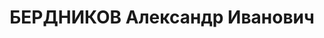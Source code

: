 ---
title: БЕРДНИКОВ Александр Иванович
description: "Род. в 1883 - умер в 1959, в 1905 - 1920 член Союза социалистов-революционеров-максималистов,\
  \ с 1920 член РКП(б) \n  Послужной список \n  1906  арестован \n  1918 - 1920  кандидат\
  \ в члены, член ВЦИК \n  22.6.1923 - 2.1924  заместитель заведующего Агитационно-пропагандистским\
  \ отделом ЦК РКП(б) \n  6.1923 - 2.1924  заведующий Подотделом печати Агитационно-пропагандистского\
  \ отдела ЦК РКП(б) \n    в Редакционно-издательском подотделе ВЦИК \n  7.1923 -\
  \ 9.1924  член коллегии Главного управления по делам литературы и издательств Народного\
  \ комиссариата просвещения РСФСР \n  03.09.1924  заместитель заведующего Отделом\
  \ печати ЦК РКП(б) \n  1924  заместитель заведующего Государственным издательством\
  \ \n  1925 -   председатель Всесоюзного комитета по делам печати \n    член Института\
  \ советского строительства \n  4.1927 -   заведующий Культурным отделом Радиопередачи"
---